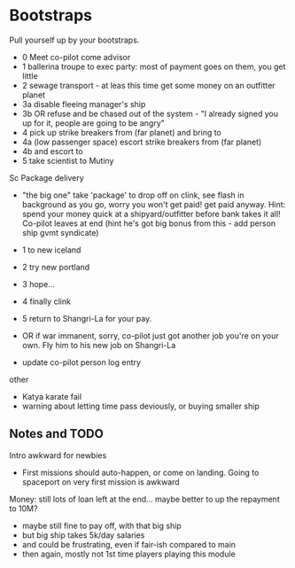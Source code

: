 # Bootstraps

Pull yourself up by your bootstraps.



- 0 Meet co-pilot come advisor
- 1 ballerina troupe to exec party: most of payment goes on them, you get little
- 2 sewage transport  - at leas this time get some money on an outfitter planet
- 3a disable fleeing manager's ship
- 3b OR refuse and be chased out of the system - "I already signed you up for it, people are going to be angry"
- 4 pick up strike breakers from (far planet) and bring to
- 4a (low passenger space) escort strike breakers from (far planet)
- 4b and escort to
- 5 take scientist to Mutiny

Sc Package delivery

- "the big one" take 'package' to drop off on clink, see flash in background as you go, worry you won't get paid! get paid anyway. Hint: spend your money quick at a shipyard/outfitter before bank takes it all! Co-pilot leaves at end (hint he's got big bonus from this - add person ship gvmt syndicate)
- 1 to new iceland
- 2 try new portland
- 3 hope...
- 4 finally clink
- 5 return to Shangri-La for your pay.
- OR if war immanent, sorry, co-pilot just got another job you're on your own. Fly him to his new job on Shangri-La

- update co-pilot person log entry

other

- Katya karate fail
- warning about letting time pass deviously, or buying smaller ship

## Notes and TODO

Intro awkward for newbies

- First missions should auto-happen, or come on landing. Going to spaceport on very first mission is awkward

Money: still lots of loan left at the end... maybe better to up the repayment to 10M?

- maybe still fine to pay off, with that big ship
- but big ship takes 5k/day salaries
- and could be frustrating, even if fair-ish compared to main
- then again, mostly not 1st time players playing this module